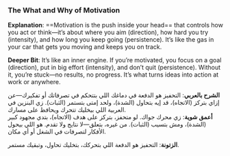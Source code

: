 ### The What and Why of Motivation

**Explanation**: ==Motivation is the push inside your head== that controls how you act or think—it’s about where you aim (direction), how hard you try (intensity), and how long you keep going (persistence). It’s like the gas in your car that gets you moving and keeps you on track.

**Deeper Bit**: It’s like an inner engine. If you’re motivated, you focus on a goal (direction), put in big effort (intensity), and don’t quit (persistence). Without it, you’re stuck—no results, no progress. It’s what turns ideas into action at work or anywhere.

**الشرح بالعربي**: التحفيز هو الدفعة في دماغك اللي بتتحكم في تصرفاتك أو تفكيرك—عن إزاي بتركز (الاتجاه)، قد إيه بتحاول (الشدة)، ولحد إمتى بتستمر (الثبات). زي البنزين في العربية اللي بيخليك تتحرك ويحافظ على مسارك.  
**أعمق شوية**: زي محرك جواك. لو متحفز، بتركز على هدف (الاتجاه)، بتدي مجهود كبير (الشدة)، ومش بتسيب (الثبات). من غيره، بتعلق—لا نتايج ولا تقدم. هو اللي بيحول الأفكار لتصرفات في الشغل أو أي مكان.

**الزتونة**: التحفيز هو الدفعة اللي بتحركك، بتخليك تحاول، وتبقيك مستمر.